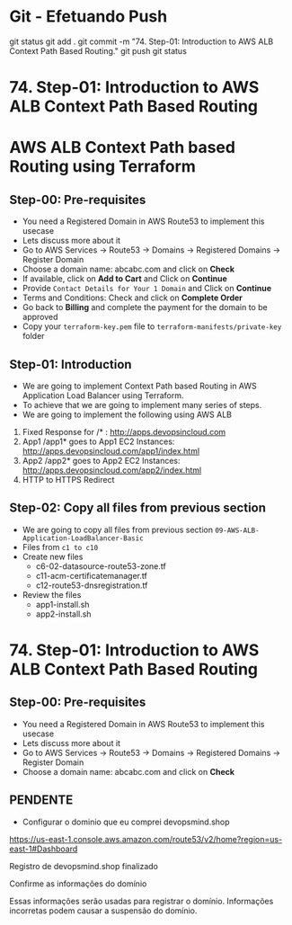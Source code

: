 
# ############################################################################
# ############################################################################
# ############################################################################
# Git - Efetuando Push

git status
git add .
git commit -m "74. Step-01: Introduction to AWS ALB Context Path Based Routing."
git push
git status



# ############################################################################
# ############################################################################
# ############################################################################
#  74. Step-01: Introduction to AWS ALB Context Path Based Routing

# AWS ALB Context Path based Routing using Terraform

## Step-00: Pre-requisites
- You need a Registered Domain in AWS Route53 to implement this usecase
- Lets discuss more about it
- Go to AWS Services -> Route53 -> Domains -> Registered Domains -> Register Domain
- Choose a domain name: abcabc.com and click on **Check** 
- If available, click on **Add to Cart** and Click on **Continue**
- Provide `Contact Details for Your 1 Domain` and Click on **Continue**
- Terms and Conditions: Check and click on **Complete Order**
- Go back to **Billing** and complete the payment for the domain to be approved
- Copy your `terraform-key.pem` file to `terraform-manifests/private-key` folder

## Step-01: Introduction
- We are going to implement Context Path based Routing in AWS Application Load Balancer using Terraform.
- To achieve that we are going to implement many series of steps. 
- We are going to implement the following using AWS ALB 
1. Fixed Response for /* : http://apps.devopsincloud.com   
2. App1 /app1* goes to App1 EC2 Instances: http://apps.devopsincloud.com/app1/index.html
3. App2 /app2* goes to App2 EC2 Instances: http://apps.devopsincloud.com/app2/index.html
4. HTTP to HTTPS Redirect

## Step-02: Copy all files from previous section 
- We are going to copy all files from previous section `09-AWS-ALB-Application-LoadBalancer-Basic`
- Files from `c1 to c10`
- Create new files
  - c6-02-datasource-route53-zone.tf
  - c11-acm-certificatemanager.tf
  - c12-route53-dnsregistration.tf
- Review the files
  - app1-install.sh
  - app2-install.sh  





# ############################################################################
# ############################################################################
# ############################################################################
#  74. Step-01: Introduction to AWS ALB Context Path Based Routing


## Step-00: Pre-requisites
- You need a Registered Domain in AWS Route53 to implement this usecase
- Lets discuss more about it
- Go to AWS Services -> Route53 -> Domains -> Registered Domains -> Register Domain
- Choose a domain name: abcabc.com and click on **Check** 


## PENDENTE
- Configurar o dominio que eu comprei
devopsmind.shop

<https://us-east-1.console.aws.amazon.com/route53/v2/home?region=us-east-1#Dashboard>

Registro de devopsmind.shop finalizado

Confirme as informações do domínio

Essas informações serão usadas para registrar o domínio. Informações incorretas podem causar a suspensão do domínio.